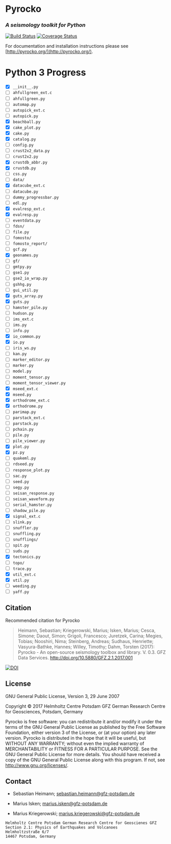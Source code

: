 # Pyrocko
### _A seismology toolkit for Python_
[![Build Status](https://travis-ci.org/pyrocko/pyrocko.svg?branch=master)](https://travis-ci.org/pyrocko/pyrocko) [![Coverage Status](https://coveralls.io/repos/github/pyrocko/pyrocko/badge.svg)](https://coveralls.io/github/pyrocko/pyrocko)

For documentation and installation instructions please see 
[http://pyrocko.org/](http://pyrocko.org/).

# Python 3 Progress

- [x] ``__init__.py``
- [ ] ``ahfullgreen_ext.c``
- [ ] ``ahfullgreen.py``
- [ ] ``automap.py``
- [ ] ``autopick_ext.c``
- [ ] ``autopick.py``
- [x] ``beachball.py``
- [x] ``cake_plot.py``
- [x] ``cake.py``
- [x] ``catalog.py``
- [ ] ``config.py``
- [ ] ``crust2x2_data.py``
- [ ] ``crust2x2.py``
- [x] ``crustdb_abbr.py``
- [x] ``crustdb.py``
- [ ] ``css.py``
- [ ] ``data/``
- [x] ``datacube_ext.c``
- [ ] ``datacube.py``
- [ ] ``dummy_progressbar.py``
- [ ] ``edl.py``
- [x] ``evalresp_ext.c``
- [x] ``evalresp.py``
- [ ] ``eventdata.py``
- [ ] ``fdsn/``
- [ ] ``file.py``
- [ ] ``fomosto/``
- [ ] ``fomosto_report/``
- [ ] ``gcf.py``
- [x] ``geonames.py``
- [ ] ``gf/``
- [ ] ``gmtpy.py``
- [ ] ``gse1.py``
- [ ] ``gse2_io_wrap.py``
- [ ] ``gshhg.py``
- [ ] ``gui_util.py``
- [x] ``guts_array.py``
- [x] ``guts.py``
- [ ] ``hamster_pile.py``
- [ ] ``hudson.py``
- [ ] ``ims_ext.c``
- [ ] ``ims.py``
- [ ] ``info.py``
- [x] ``io_common.py``
- [x] ``io.py``
- [ ] ``iris_ws.py``
- [ ] ``kan.py``
- [ ] ``marker_editor.py``
- [ ] ``marker.py``
- [ ] ``model.py``
- [ ] ``moment_tensor.py``
- [ ] ``moment_tensor_viewer.py``
- [x] ``mseed_ext.c``
- [x] ``mseed.py``
- [x] ``orthodrome_ext.c``
- [x] ``orthodrome.py``
- [ ] ``parimap.py``
- [ ] ``parstack_ext.c``
- [ ] ``parstack.py``
- [ ] ``pchain.py``
- [ ] ``pile.py``
- [ ] ``pile_viewer.py``
- [x] ``plot.py``
- [x] ``pz.py``
- [ ] ``quakeml.py``
- [ ] ``rdseed.py``
- [ ] ``response_plot.py``
- [ ] ``sac.py``
- [ ] ``seed.py``
- [ ] ``segy.py``
- [ ] ``seisan_response.py``
- [ ] ``seisan_waveform.py``
- [ ] ``serial_hamster.py``
- [ ] ``shadow_pile.py``
- [x] ``signal_ext.c``
- [ ] ``slink.py``
- [ ] ``snuffler.py``
- [ ] ``snuffling.py``
- [ ] ``snufflings/``
- [ ] ``spit.py``
- [ ] ``suds.py``
- [x] ``tectonics.py``
- [ ] ``topo/``
- [ ] ``trace.py``
- [x] ``util_ext.c``
- [x] ``util.py``
- [ ] ``weeding.py``
- [ ] ``yaff.py``

## Citation
Recommended citation for Pyrocko

> Heimann, Sebastian; Kriegerowski, Marius; Isken, Marius; Cesca, Simone; Daout, Simon; Grigoli, Francesco; Juretzek, Carina; Megies, Tobias; Nooshiri, Nima; Steinberg, Andreas; Sudhaus, Henriette; Vasyura-Bathke, Hannes; Willey, Timothy; Dahm, Torsten (2017): Pyrocko - An open-source seismology toolbox and library. V. 0.3. GFZ Data Services. http://doi.org/10.5880/GFZ.2.1.2017.001

[![DOI](https://img.shields.io/badge/DOI-10.5880%2FGFZ.2.1.2017.001-blue.svg)](http://doi.org/10.5880/GFZ.2.1.2017.001)

## License 
GNU General Public License, Version 3, 29 June 2007

Copyright © 2017 Helmholtz Centre Potsdam GFZ German Research Centre for Geosciences, Potsdam, Germany

Pyrocko is free software: you can redistribute it and/or modify it under the terms of the GNU General Public License as published by the Free Software Foundation, either version 3 of the License, or (at your option) any later version.
Pyrocko is distributed in the hope that it will be useful, but WITHOUT ANY WARRANTY; without even the implied warranty of MERCHANTABILITY or FITNESS FOR A PARTICULAR PURPOSE.  See the GNU General Public License for more details.
You should have received a copy of the GNU General Public License along with this program. If not, see <http://www.gnu.org/licenses/>.

## Contact
* Sebastian Heimann; 
  sebastian.heimann@gfz-potsdam.de

* Marius Isken; 
  marius.isken@gfz-potsdam.de

* Marius Kriegerowski; 
  marius.kriegerowski@gfz-potsdam.de 

```
Helmholtz Centre Potsdam German Research Centre for Geoscienes GFZ
Section 2.1: Physics of Earthquakes and Volcanoes
Helmholtzstraße 6/7
14467 Potsdam, Germany
```
